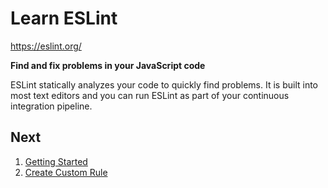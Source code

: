 # Learn ESLint

https://eslint.org/

**Find and fix problems in your JavaScript code**

ESLint statically analyzes your code to quickly find problems. It is built into most text editors and you can run ESLint as part of your continuous integration pipeline.

## Next

1. [Getting Started](https://github.com/lightzane/learn-eslint/tree/getting-started)
2. [Create Custom Rule](https://github.com/lightzane/learn-eslint/tree/js-eslint-plugin)
